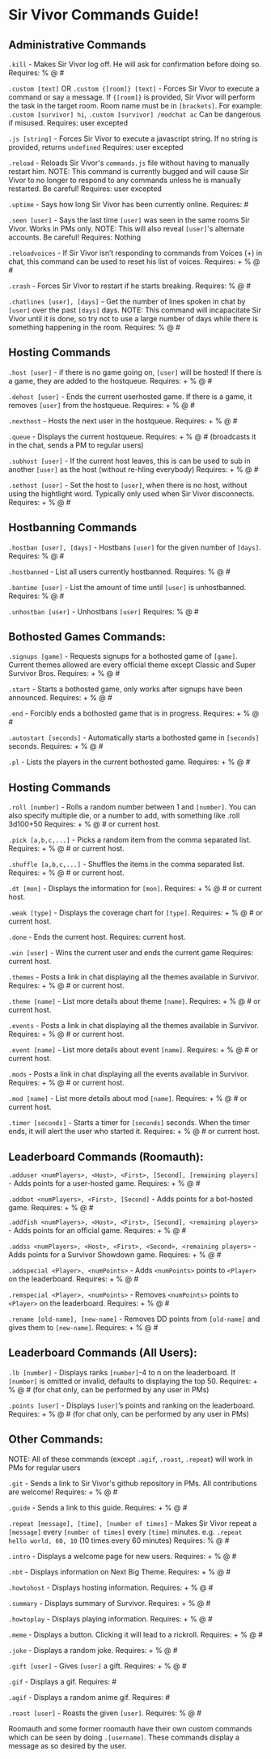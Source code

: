 Sir Vivor Commands Guide!
=========================


Administrative Commands
---------------------

`.kill` - Makes Sir Vivor log off. He will ask for confirmation before doing so.
Requires: % @ #

`.custom [text]` OR `.custom {[room]} [text]` - Forces Sir Vivor to execute a command or say a message. If `{[room]}` is provided, Sir Vivor will perform the task in the target room. Room name must be in `[brackets]`. For example: `.custom [survivor] hi`, `.custom [survivor] /modchat ac` Can be dangerous if misused.
Requires: user excepted

`.js [string]` - Forces Sir Vivor to execute a javascript string. If no string is provided, returns `undefined`
Requires: user excepted

`.reload` - Reloads Sir Vivor's `commands.js` file without having to manually restart him. NOTE: This command is currently bugged and will cause Sir Vivor to no longer to respond to any commands unless he is manually restarted. Be careful!
Requires: user excepted

`.uptime` - Says how long Sir Vivor has been currently online.
Requires: #

`.seen [user]` - Says the last time `[user]` was seen in the same rooms Sir Vivor. Works in PMs only. NOTE: This will also reveal `[user]`'s alternate accounts. Be careful!
Requires: Nothing

`.reloadvoices` -  If Sir Vivor isn’t responding to commands from Voices (+) in chat, this command can be used to reset his list of voices.
Requires: + % @ #

`.crash` - Forces Sir Vivor to restart if he starts breaking.
Requires: % @ #

`.chatlines [user], [days]` - Get the number of lines spoken in chat by `[user]` over the past `[days]` days. NOTE: This command will incapacitate Sir Vivor until it is done, so try not to use a large number of days while there is something happening in the room.
Requires: % @ #


Hosting Commands 
---------------------------

`.host [user]` - if there is no game going on, `[user]` will be hosted! If there is a game, they are added to the hostqueue. 
Requires: + % @ #

`.dehost [user]` - Ends the current userhosted game. If there is a game, it removes `[user]` from the hostqueue. 
Requires: + % @ #

`.nexthost` - Hosts the next user in the hostqueue. 
Requires: + % @ #

`.queue` - Displays the current hostqueue. 
Requires: + % @ # (broadcasts it in the chat, sends a PM to regular users)

`.subhost [user]` - If the current host leaves, this is can be used to sub in another `[user]` as the host (without re-hling everybody)
Requires: + % @ #

`.sethost [user]` - Set the host to `[user]`, when there is no host, without using the hightlight word. Typically only used when Sir Vivor disconnects.
Requires: + % @ #


Hostbanning Commands
---------------------------------
`.hostban [user], [days]` - Hostbans `[user]` for the given number of `[days]`.
Requires: % @ #

`.hostbanned`  - List all users currently hostbanned.
Requires: % @ #

`.bantime [user]` - List the amount of time until `[user]` is unhostbanned.
Requires: % @ #

`.unhostban [user]` - Unhostbans `[user]`
Requires: % @ #


Bothosted Games Commands:
-------------------------

`.signups [game]` - Requests signups for a bothosted game of `[game]`. Current themes allowed are every official theme except Classic and Super Survivor Bros.
Requires: + % @ #

`.start` - Starts a bothosted game, only works after signups have been announced. 
Requires: + % @ #

`.end` - Forcibly ends a bothosted game that is in progress. 
Requires: + % @ #

`.autostart [seconds]` - Automatically starts a bothosted game in `[seconds]` seconds.
Requires: + % @ #

`.pl` - Lists the players in the current bothosted game.
Requires: + % @ #


Hosting Commands
------------------

`.roll [number]` - Rolls a random number between 1 and `[number]`. You can also specify multiple die, or a number to add, with something like .roll 3d100+50
Requires: + % @ # or current host.

`.pick [a,b,c,...]` - Picks a random item from the comma separated list.
Requires: + % @ # or current host.

`.shuffle [a,b,c,...]` - Shuffles the items in the comma separated list.
Requires: + % @ # or current host.

`.dt [mon]` - Displays the information for `[mon]`.
Requires: + % @ # or current host.

`.weak [type]` - Displays the coverage chart for `[type]`.
Requires: + % @ # or current host.

`.done` - Ends the current host.
Requires: current host.

`.win [user]` - Wins the current user and ends the current game
Requires: current host.

`.themes` - Posts a link in chat displaying all the themes available in Survivor. 
Requires: + % @ # or current host.

`.theme [name]` - List more details about theme `[name]`. 
Requires: + % @ # or current host.

`.events` - Posts a link in chat displaying all the themes available in Survivor. 
Requires: + % @ # or current host.

`.event [name]` - List more details about event `[name]`. 
Requires: + % @ # or current host.

`.mods` - Posts a link in chat displaying all the events available in Survivor. 
Requires: + % @ # or current host.

`.mod [name]` - List more details about mod `[name]`. 
Requires: + % @ # or current host.

`.timer [seconds]` - Starts a timer for `[seconds]` seconds. When the timer ends, it will alert the user who started it.
Requires: + % @ # or current host.


Leaderboard Commands (Roomauth):
------------------------------------
`.adduser <numPlayers>, <Host>, <First>, [Second], [remaining players]` - Adds points for a user-hosted game.
Requires: + % @ #

`.addbot <numPlayers>, <First>, [Second]` - Adds points for a bot-hosted game.
Requires: + % @ #

`.addfish <numPlayers>, <Host>, <First>, [Second], <remaining players>` - Adds points for an official game.
Requires: + % @ #

`.addss <numPlayers>, <Host>, <First>, <Second>, <remaining players>` - Adds points for a Survivor Showdown game.
Requires: + % @ #

`.addspecial <Player>, <numPoints>` - Adds `<numPoints>` points to `<Player>` on the leaderboard.
Requires: + % @ #

`.remspecial <Player>, <numPoints>` - Removes `<numPoints>` points to `<Player>` on the leaderboard.
Requires: + % @ #

`.rename [old-name], [new-name]` - Removes DD points from `[old-name]` and gives them to `[new-name]`.
Requires: + % @ #


Leaderboard Commands (All Users):
-------------------------------------
`.lb [number]`  - Displays ranks `[number]`-4 to n on the leaderboard. If `[number]` is omitted or invalid, defaults to displaying the top 50.
Requires: + % @ # (for chat only, can be performed by any user in PMs)

`.points [user]` - Displays `[user]`’s points and ranking on the leaderboard.
Requires: + % @ # (for chat only, can be performed by any user in PMs)


Other Commands:
---------------
NOTE: All of these commands (except `.agif`, `.roast`, `.repeat`) will work in PMs for regular users 

`.git` - Sends a link to Sir Vivor's github repository in PMs. All contributions are welcome!
Requires:  + % @ #

`.guide` - Sends a link to this guide.
Requires:  + % @ #

`.repeat [message], [time], [number of times]` - Makes Sir Vivor repeat a `[message]` every `[number of times]` every `[time]` minutes. 
e.g. `.repeat hello world, 60, 10` (10 times every 60 minutes)
Requires: % @ #

`.intro` - Displays a welcome page for new users.
Requires:  + % @ #

`.nbt` - Displays information on Next Big Theme.
Requires: + % @ #

`.howtohost` - Displays hosting information.
Requires: + % @ #

`.summary` - Displays summary of Survivor.
Requires: + % @ #

`.howtoplay` - Displays playing information.
Requires: + % @ #

`.meme` - Displays a button. Clicking it will lead to a rickroll.
Requires: + % @ #

`.joke` - Displays a random joke.
Requires: + % @ #

`.gift [user]` - Gives `[user]` a gift.
Requires: + % @ #

`.gif` - Displays a gif.
Requires: #

`.agif` - Displays a random anime gif.
Requires: #

`.roast [user]` - Roasts the given `[user]`.
Requires: % @ #

Roomauth and some former roomauth have their own custom commands which can be seen by doing `.[username]`. These commands display a message as so desired by the user.
